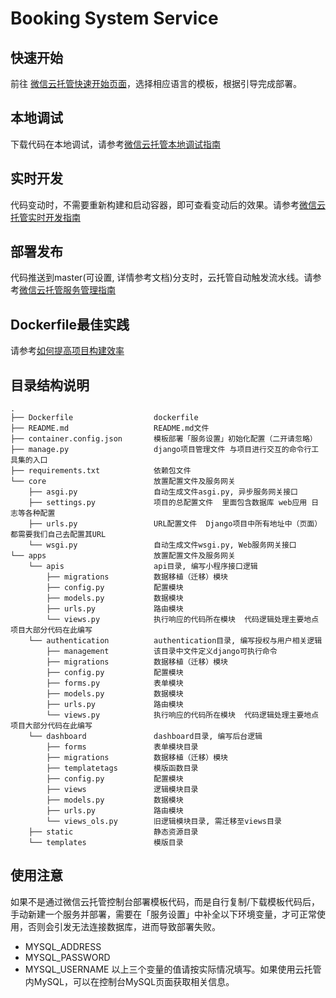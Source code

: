 # Booking System Service

## 快速开始
前往 [微信云托管快速开始页面](https://developers.weixin.qq.com/miniprogram/dev/wxcloudrun/src/basic/guide.html)，选择相应语言的模板，根据引导完成部署。

## 本地调试
下载代码在本地调试，请参考[微信云托管本地调试指南](https://developers.weixin.qq.com/miniprogram/dev/wxcloudrun/src/guide/debug/)

## 实时开发
代码变动时，不需要重新构建和启动容器，即可查看变动后的效果。请参考[微信云托管实时开发指南](https://developers.weixin.qq.com/miniprogram/dev/wxcloudrun/src/guide/debug/dev.html)

## 部署发布
代码推送到master(可设置, 详情参考文档)分支时，云托管自动触发流水线。请参考[微信云托管服务管理指南](https://developers.weixin.qq.com/miniprogram/dev/wxcloudrun/src/guide/service/pipeline.html#%E6%B5%81%E6%B0%B4%E7%BA%BF)

## Dockerfile最佳实践
请参考[如何提高项目构建效率](https://developers.weixin.qq.com/miniprogram/dev/wxcloudrun/src/scene/build/speed.html)


## 目录结构说明
~~~
.
├── Dockerfile                  dockerfile
├── README.md                   README.md文件
├── container.config.json       模板部署「服务设置」初始化配置（二开请忽略）
├── manage.py                   django项目管理文件 与项目进行交互的命令行工具集的入口
├── requirements.txt            依赖包文件
└── core                        放置配置文件及服务网关
    ├── asgi.py                 自动生成文件asgi.py, 异步服务网关接口
    ├── settings.py             项目的总配置文件  里面包含数据库 web应用 日志等各种配置
    ├── urls.py                 URL配置文件  Django项目中所有地址中（页面）都需要我们自己去配置其URL
    └── wsgi.py                 自动生成文件wsgi.py, Web服务网关接口
└── apps                        放置配置文件及服务网关
    └── apis                    api目录, 编写小程序接口逻辑
        ├── migrations          数据移植（迁移）模块
        ├── config.py           配置模块
        ├── models.py           数据模块
        ├── urls.py             路由模块
        └── views.py            执行响应的代码所在模块  代码逻辑处理主要地点  项目大部分代码在此编写
    └── authentication          authentication目录, 编写授权与用户相关逻辑
        ├── management          该目录中文件定义django可执行命令
        ├── migrations          数据移植（迁移）模块
        ├── config.py           配置模块
        ├── forms.py            表单模块
        ├── models.py           数据模块
        ├── urls.py             路由模块
        └── views.py            执行响应的代码所在模块  代码逻辑处理主要地点  项目大部分代码在此编写
    └── dashboard               dashboard目录, 编写后台逻辑
        ├── forms               表单模块目录
        ├── migrations          数据移植（迁移）模块
        ├── templatetags        模版函数目录
        ├── config.py           配置模块
        ├── views               逻辑模块目录
        ├── models.py           数据模块
        ├── urls.py             路由模块
        └── views_ols.py        旧逻辑模块目录, 需迁移至views目录
    ├── static                  静态资源目录
    └── templates               模版目录
~~~


## 使用注意
如果不是通过微信云托管控制台部署模板代码，而是自行复制/下载模板代码后，手动新建一个服务并部署，需要在「服务设置」中补全以下环境变量，才可正常使用，否则会引发无法连接数据库，进而导致部署失败。
- MYSQL_ADDRESS
- MYSQL_PASSWORD
- MYSQL_USERNAME
以上三个变量的值请按实际情况填写。如果使用云托管内MySQL，可以在控制台MySQL页面获取相关信息。
